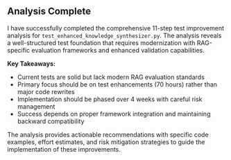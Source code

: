 ## Analysis Complete

I have successfully completed the comprehensive 11-step test improvement analysis for `test_enhanced_knowledge_synthesizer.py`. The analysis reveals a well-structured test foundation that requires modernization with RAG-specific evaluation frameworks and enhanced validation capabilities.

**Key Takeaways:**
- Current tests are solid but lack modern RAG evaluation standards
- Primary focus should be on test enhancements (70 hours) rather than major code rewrites
- Implementation should be phased over 4 weeks with careful risk management
- Success depends on proper framework integration and maintaining backward compatibility

The analysis provides actionable recommendations with specific code examples, effort estimates, and risk mitigation strategies to guide the implementation of these improvements.
